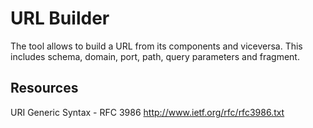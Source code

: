 URL Builder
===========
The tool allows to build a URL from its components and viceversa. This includes schema, domain, port, path, query parameters and fragment.

Resources
---------
URI Generic Syntax - RFC 3986
http://www.ietf.org/rfc/rfc3986.txt
